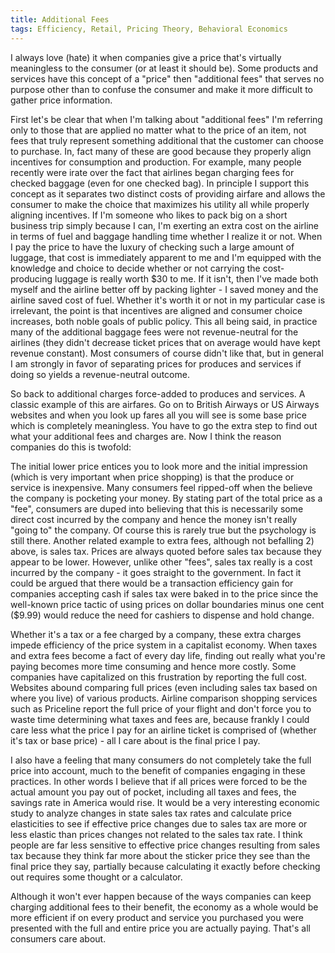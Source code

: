```yaml
---
title: Additional Fees
tags: Efficiency, Retail, Pricing Theory, Behavioral Economics
---
```


I always love (hate) it when companies give a price that's virtually meaningless to the consumer (or at least it should be).  Some products and services have this concept of a "price" then "additional fees" that serves no purpose other than to confuse the consumer and make it more difficult to gather price information.

First let's be clear that when I'm talking about "additional fees" I'm referring only to those that are applied no matter what to the price of an item, not fees that truly represent something additional that the customer can choose to purchase.  In, fact many of these are good because they properly align incentives for consumption and production.  For example, many people recently were irate over the fact that airlines began charging fees for checked baggage (even for one checked bag).  In principle I support this concept as it separates two distinct costs of providing airfare and allows the consumer to make the choice that maximizes his utility all while properly aligning incentives.  If I'm someone who likes to pack big on a short business trip simply because I can, I'm exerting an extra cost on the airline in terms of fuel and baggage handling time whether I realize it or not.  When I pay the price to have the luxury of checking such a large amount of luggage, that cost is immediately apparent to me and I'm equipped with the knowledge and choice to decide whether or not carrying the cost-producing luggage is really worth $30 to me.  If it isn't, then I've made both myself and the airline better off by packing lighter - I saved money and the airline saved cost of fuel.  Whether it's worth it or not in my particular case is irrelevant, the point is that incentives are aligned and consumer choice increases, both noble goals of public policy.  This all being said, in practice many of the additional baggage fees were not revenue-neutral for the airlines (they didn't decrease ticket prices that on average would have kept revenue constant).  Most consumers of course didn't like that, but in general I am strongly in favor of separating prices for produces and services if doing so yields a revenue-neutral outcome.

So back to additional charges force-added to produces and services.  A classic example of this are airfares.  Go on to British Airways or US Airways websites and when you look up fares all you will see is some base price which is completely meaningless.  You have to go the extra step to find out what your additional fees and charges are.  Now I think the reason companies do this is twofold:

The initial lower price entices you to look more and the initial impression (which is very important when price shopping) is that the produce or service is inexpensive.
Many consumers feel ripped-off when the believe the company is pocketing your money.  By stating part of the total price as a "fee", consumers are duped into believing that this is necessarily some direct cost incurred by the company and hence the money isn't really "going to" the company.  Of course this is rarely true but the psychology is still there.
Another related example to extra fees, although not befalling 2) above, is sales tax.  Prices are always quoted before sales tax because they appear to be lower.  However, unlike other "fees", sales tax really is a cost incurred by the company - it goes straight to the government.   In fact it could be argued that there would be a transaction efficiency gain for companies accepting cash if sales tax were baked in to the price since the well-known price tactic of using prices on dollar boundaries minus one cent ($9.99) would reduce the need for cashiers to dispense and hold change.

Whether it's a tax or a fee charged by a company, these extra charges impede efficiency of the price system in a capitalist economy.  When taxes and extra fees become a fact of every day life, finding out really what you're paying becomes more time consuming and hence more costly.  Some companies have capitalized on this frustration by reporting the full cost.  Websites abound comparing full prices (even including sales tax based on where you live) of various products.  Airline comparison shopping services such as Priceline report the full price of your flight and don't force you to waste time determining what taxes and fees are, because frankly I could care less what the price I pay for an airline ticket is comprised of (whether it's tax or base price) - all I care about is the final price I pay.

I also have a feeling that many consumers do not completely take the full price into account, much to the benefit of companies engaging in these practices.  In other words I believe that if all prices were forced to be the actual amount you pay out of pocket, including all taxes and fees, the savings rate in America would rise.  It would be a very interesting economic study to analyze changes in state sales tax rates and calculate price elasticities to see if effective price changes due to sales tax are more or less elastic than prices changes not related to the sales tax rate.  I think people are far less sensitive to effective price changes resulting from sales tax because they think far more about the sticker price they see than the final price they say, partially because calculating it exactly before checking out requires some thought or a calculator.

Although it won't ever happen because of the ways companies can keep charging additional fees to their benefit, the economy as a whole would be more efficient if on every product and service you purchased you were presented with the full and entire price you are actually paying.  That's all consumers care about.